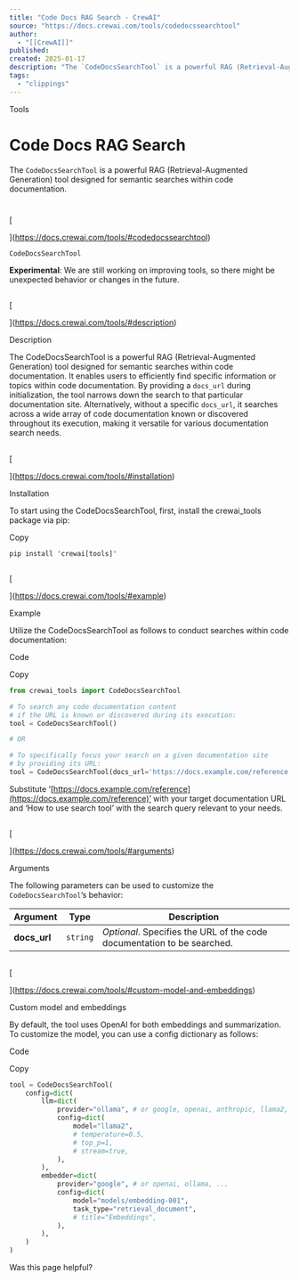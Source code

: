 ```yaml
---
title: "Code Docs RAG Search - CrewAI"
source: "https://docs.crewai.com/tools/codedocssearchtool"
author:
  - "[[CrewAI]]"
published:
created: 2025-01-17
description: "The `CodeDocsSearchTool` is a powerful RAG (Retrieval-Augmented Generation) tool designed for semantic searches within code documentation."
tags:
  - "clippings"
---
```


Tools

# Code Docs RAG Search

The `CodeDocsSearchTool` is a powerful RAG (Retrieval-Augmented Generation) tool designed for semantic searches within code documentation.

#

[​

](https://docs.crewai.com/tools/#codedocssearchtool)

`CodeDocsSearchTool`

**Experimental**: We are still working on improving tools, so there might be unexpected behavior or changes in the future.

##

[​

](https://docs.crewai.com/tools/#description)

Description

The CodeDocsSearchTool is a powerful RAG (Retrieval-Augmented Generation) tool designed for semantic searches within code documentation. It enables users to efficiently find specific information or topics within code documentation. By providing a `docs_url` during initialization, the tool narrows down the search to that particular documentation site. Alternatively, without a specific `docs_url`, it searches across a wide array of code documentation known or discovered throughout its execution, making it versatile for various documentation search needs.

##

[​

](https://docs.crewai.com/tools/#installation)

Installation

To start using the CodeDocsSearchTool, first, install the crewai_tools package via pip:

Copy

```shell
pip install 'crewai[tools]'
```

##

[​

](https://docs.crewai.com/tools/#example)

Example

Utilize the CodeDocsSearchTool as follows to conduct searches within code documentation:

Code

Copy

```python
from crewai_tools import CodeDocsSearchTool

# To search any code documentation content
# if the URL is known or discovered during its execution:
tool = CodeDocsSearchTool()

# OR

# To specifically focus your search on a given documentation site
# by providing its URL:
tool = CodeDocsSearchTool(docs_url='https://docs.example.com/reference')
```

Substitute ‘[https://docs.example.com/reference](https://docs.example.com/reference)’ with your target documentation URL and ‘How to use search tool’ with the search query relevant to your needs.

##

[​

](https://docs.crewai.com/tools/#arguments)

Arguments

The following parameters can be used to customize the `CodeDocsSearchTool`’s behavior:

| Argument     | Type     | Description                                                             |
| ------------ | -------- | ----------------------------------------------------------------------- |
| **docs_url** | `string` | _Optional_. Specifies the URL of the code documentation to be searched. |

##

[​

](https://docs.crewai.com/tools/#custom-model-and-embeddings)

Custom model and embeddings

By default, the tool uses OpenAI for both embeddings and summarization. To customize the model, you can use a config dictionary as follows:

Code

Copy

```python
tool = CodeDocsSearchTool(
    config=dict(
        llm=dict(
            provider="ollama", # or google, openai, anthropic, llama2, ...
            config=dict(
                model="llama2",
                # temperature=0.5,
                # top_p=1,
                # stream=true,
            ),
        ),
        embedder=dict(
            provider="google", # or openai, ollama, ...
            config=dict(
                model="models/embedding-001",
                task_type="retrieval_document",
                # title="Embeddings",
            ),
        ),
    )
)
```

Was this page helpful?
